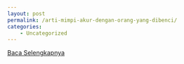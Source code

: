 ```yaml
---
layout: post
permalink: /arti-mimpi-akur-dengan-orang-yang-dibenci/
categories:
    - Uncategorized
---
```


[Baca Selengkapnya](/06)